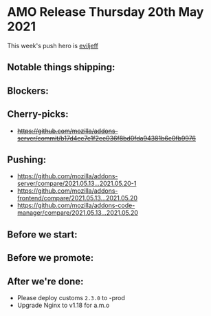 # AMO Release Thursday 20th May 2021

This week's push hero is [eviljeff](https://github.com/eviljeff)

## Notable things shipping:

## Blockers:

## Cherry-picks:
- ~~https://github.com/mozilla/addons-server/commit/b17d4ce7e1f2ee036f8bd0fda94381b6c0fb9976~~

## Pushing:

- https://github.com/mozilla/addons-server/compare/2021.05.13...2021.05.20-1
- https://github.com/mozilla/addons-frontend/compare/2021.05.13...2021.05.20
- https://github.com/mozilla/addons-code-manager/compare/2021.05.13...2021.05.20

## Before we start:

## Before we promote:

## After we're done:

- Please deploy customs `2.3.0` to -prod
- Upgrade Nginx to v1.18 for a.m.o
